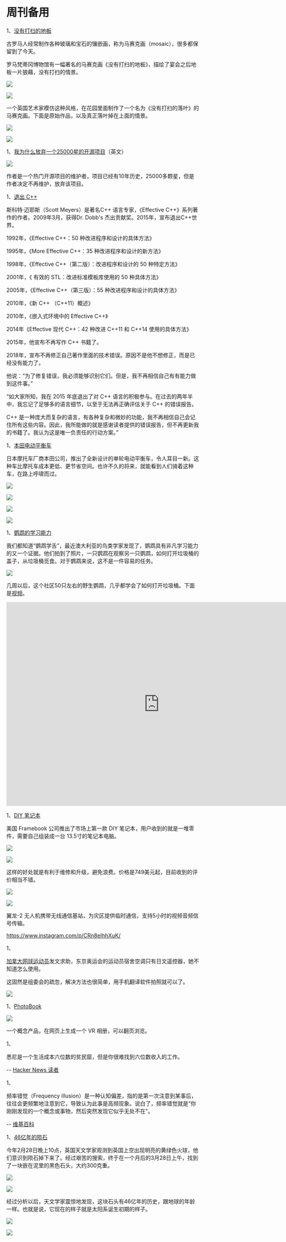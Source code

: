 # 周刊备用

1、[没有打扫的地板](https://helenmilesmosaics.org/mosaics-miscellaneous/unswept-floor-mosaic/)

古罗马人经常制作各种玻璃和宝石的镶嵌画，称为马赛克画（mosaic），很多都保留到了今天。

罗马梵蒂冈博物馆有一幅著名的马赛克画《没有打扫的地板》，描绘了宴会之后地板一片狼藉，没有打扫的情景。

![](https://cdn.beekka.com/blogimg/asset/202107/bg2021072502.jpg)

![](https://cdn.beekka.com/blogimg/asset/202107/bg2021072503.jpg)

一个英国艺术家模仿这种风格，在花园里面制作了一个名为《没有打扫的落叶》的马赛克画。下面是原始作品，以及真正落叶掉在上面的情景。

![](https://cdn.beekka.com/blogimg/asset/202107/bg2021072504.jpg)

![](https://cdn.beekka.com/blogimg/asset/202107/bg2021072505.jpg)

1、[我为什么放弃一个25000星的开源项目](https://marmelab.com/blog/2020/10/21/sunsetting-faker.html)（英文）

![](https://cdn.beekka.com/blogimg/asset/202107/bg2021072501.jpg)

作者是一个热门开源项目的维护者，项目已经有10年历史，25000多颗星，但是作者决定不再维护，放弃该项目。

1、[退出 C++](http://scottmeyers.blogspot.com/2018/09/the-errata-evaluation-problem.html)

斯科特·迈耶斯（Scott Meyers）是著名C++ 语言专家，《Effective C++》系列著作的作者。2009年3月，获得Dr. Dobb's 杰出贡献奖。2015年，宣布退出C++世界。

1992年，《Effective C++：50 种改进程序和设计的具体方法》

1995年，《More Effective C++：35 种改进程序和设计的新方法》

1998年，《Effective C++（第二版）：改进程序和设计的 50 种特定方法》

2001年，《 有效的 STL：改进标准模板库使用的 50 种具体方法》

2005年，《Effective C++（第三版）：55 种改进程序和设计的具体方法》

2010年，《新 C++ （C++11）概述》

2010年，《嵌入式环境中的 Effective C++》

2014年《Effective 现代 C++：42 种改进 C++11 和 C++14 使用的具体方法》

2015年，他宣布不再写作 C++ 书籍了。

2018年，宣布不再修正自己著作里面的技术错误。原因不是他不想修正，而是已经没有能力了。

他说：“为了修复错误，我必须能够识别它们。但是，我不再相信自己有有能力做到这件事。”

“如大家所知，我在 2015 年底退出了对 C++ 语言的积极参与。在过去的两年半中，我忘记了足够多的语言细节，以至于无法再正确评估关于 C++ 的错误报告。

C++ 是一种庞大而复杂的语言，有各种复杂和微妙的功能，我不再相信自己会记住所有这些内容。因此，我所能做的就是感谢读者提供的错误报告，但不再更新我的书籍了。我认为这是唯一负责任的行动方案。”

1、[本田电动平衡车](https://www.yankodesign.com/2021/07/22/this-self-balancing-honda-electric-scooter-redefines-futuristic-urban-commuting/)

日本摩托车厂商本田公司，推出了全新设计的单轮电动平衡车，令人耳目一新。这种车比摩托车成本更低、更节省空间。也许不久的将来，就能看到人们骑着这种车，在路上呼啸而过。

![](https://cdn.beekka.com/blogimg/asset/202107/bg2021072410.jpg)

![](https://cdn.beekka.com/blogimg/asset/202107/bg2021072411.jpg)

![](https://cdn.beekka.com/blogimg/asset/202107/bg2021072412.jpg)

![](https://cdn.beekka.com/blogimg/asset/202107/bg2021072413.jpg)

1、[鹦鹉的学习能力](https://www.smithsonianmag.com/science-nature/cockatoos-learn-open-garbage-bins-observing-their-peers-180978248/)

我们都知道“鹦鹉学舌”，最近澳大利亚的鸟类学家发现了，鹦鹉具有非凡学习能力的又一个证据。他们拍到了照片，一只鹦鹉在观察另一只鹦鹉，如何打开垃圾桶的盖子，从垃圾桶觅食。对于鹦鹉来说，这不是一件容易的任务。

![](https://cdn.beekka.com/blogimg/asset/202107/bg2021072408.jpg)

几周以后，这个社区50只左右的野生鹦鹉，几乎都学会了如何打开垃圾桶。下面是[视频](https://v.qq.com/x/page/o3263y9ud2v.html)。

<iframe frameborder="0" src="https://v.qq.com/txp/iframe/player.html?vid=o3263y9ud2v" allowFullScreen="true" width="800" height="533"></iframe>

1、[DIY 笔记本](https://frame.work/products/laptop-diy-edition)

美国 Framebook 公司推出了市场上第一款 DIY 笔记本，用户收到的就是一堆零件，需要自己组装成一台 13.5寸的笔记本电脑。

![](https://cdn.beekka.com/blogimg/asset/202107/bg2021072404.jpg)

![](https://cdn.beekka.com/blogimg/asset/202107/bg2021072403.jpg)

这样的好处就是有利于维修和升级，避免浪费。价格是749美元起，目前收到的评价相当不错。

![](https://cdn.beekka.com/blogimg/asset/202107/bg2021072405.jpg)

![](https://cdn.beekka.com/blogimg/asset/202107/bg2021072407.jpg)

翼龙-2 无人机携带无线通信基站，为灾区提供临时通信，支持5小时的视频音频信号传输。

https://www.instagram.com/p/CRn8eIhhXuK/

1、

[加拿大网球运动员](https://twitter.com/lawanda50/status/1416979481651150849)发文求助，东京奥运会的运动员宿舍空调只有日文遥控器，她不知道怎么使用。

这固然是组委会的疏忽，解决方法也很简单，用手机翻译软件拍照就可以了。

![](https://cdn.beekka.com/blogimg/asset/202107/bg2021072402.jpg)

1、[PhotoBook](https://awesomealbum.com/photobook)

![](https://cdn.beekka.com/blogimg/asset/202107/bg2021072401.jpg)

一个概念产品，在网页上生成一个 VR 相册，可以翻页浏览。

1、

悉尼是一个生活成本六位数的贫民窟，但是你很难找到六位数收入的工作。

-- [Hacker News 读者](https://news.ycombinator.com/item?id=27926743)

1、

频率错觉（Frequency illusion）是一种认知偏差，指的是第一次注意到某事后，往往会更频繁地注意到它，导致认为此事是高频现象。说白了，频率错觉就是“你刚刚发现的一个概念或事物，然后突然发现它似乎无处不在”。

-- [维基百科](https://en.wikipedia.org/wiki/Frequency_illusion)

1、[46亿年的陨石](https://www.facebook.com/eaaro.org.uk/posts/1907081252785935)

今年2月28日晚上10点，英国天文学家观测到英国上空出现明亮的黄绿色火球，他们意识到陨石掉下来了。经过艰苦的搜索，终于在一个月后的3月28日上午，找到了一块嵌在泥里的黑色石头，大约300克重。

![](https://cdn.beekka.com/blogimg/asset/202107/bg2021072301.jpg)

![](https://cdn.beekka.com/blogimg/asset/202107/bg2021072302.jpg)

经过分析以后，天文学家震惊地发现，这块石头有46亿年的历史，跟地球的年龄一样。也就是说，它现在的样子就是太阳系诞生初期的样子。

![](https://cdn.beekka.com/blogimg/asset/202107/bg2021072303.jpg)

![](https://cdn.beekka.com/blogimg/asset/202107/bg2021072304.jpg)






